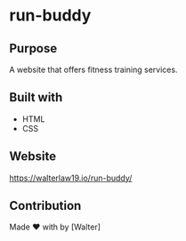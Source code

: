 # run-buddy

## Purpose
A website that offers fitness training services.

## Built with
* HTML
* CSS

## Website
https://walterlaw19.io/run-buddy/

## Contribution
Made ❤️ with by [Walter]
